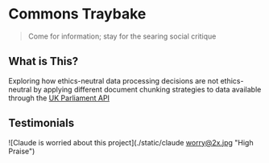 # Commons Traybake

> Come for information; stay for the searing social critique

## What is This?

Exploring how ethics-neutral data processing decisions are not ethics-neutral by applying different document chunking strategies to data available through the [UK Parliament API](https://developer.parliament.uk/)

## Testimonials

![Claude is worried about this project](./static/claude worry@2x.jpg "High Praise")
